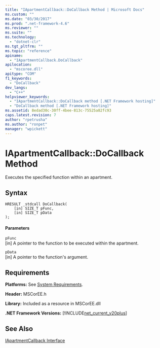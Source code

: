```yaml
---
title: "IApartmentCallback::DoCallback Method | Microsoft Docs"
ms.custom: ""
ms.date: "03/30/2017"
ms.prod: ".net-framework-4.6"
ms.reviewer: ""
ms.suite: ""
ms.technology: 
  - "dotnet-clr"
ms.tgt_pltfrm: ""
ms.topic: "reference"
apiname: 
  - "IApartmentCallback.DoCallback"
apilocation: 
  - "mscoree.dll"
apitype: "COM"
f1_keywords: 
  - "DoCallback"
dev_langs: 
  - "C++"
helpviewer_keywords: 
  - "IApartmentCallback::DoCallback method [.NET Framework hosting]"
  - "DoCallback method [.NET Framework hosting]"
ms.assetid: 8edad30c-30ff-4bee-813c-75525a82fc93
caps.latest.revision: 7
author: "rpetrusha"
ms.author: "ronpet"
manager: "wpickett"
---
```

# IApartmentCallback::DoCallback Method
Executes the specified function within an apartment.  
  
## Syntax  
  
```  
HRESULT _stdcall DoCallback(  
    [in] SIZE_T pFunc,  
    [in] SIZE_T pData  
);  
```  
  
#### Parameters  
 `pFunc`  
 [in] A pointer to the function to be executed within the apartment.  
  
 `pData`  
 [in] A pointer to the function's argument.  
  
## Requirements  
 **Platforms:** See [System Requirements](../../../../docs/framework/getting-started/system-requirements.md).  
  
 **Header:** MSCorEE.h  
  
 **Library:** Included as a resource in MSCorEE.dll  
  
 **.NET Framework Versions:** [!INCLUDE[net_current_v20plus](../../../../includes/net-current-v20plus-md.md)]  
  
## See Also  
 [IApartmentCallback Interface](../../../../docs/framework/unmanaged-api/hosting/iapartmentcallback-interface.md)